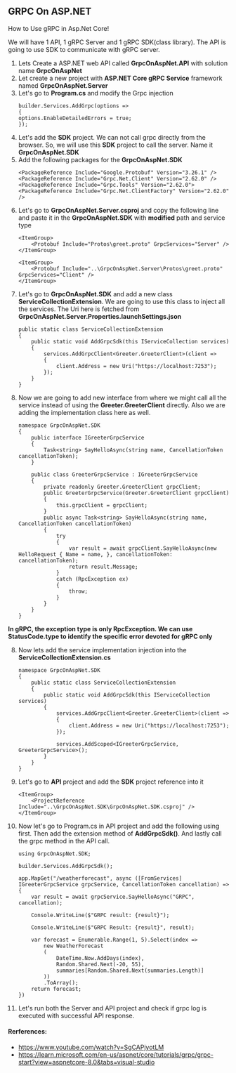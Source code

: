 ## GRPC On ASP.NET 
How to Use gRPC in Asp.Net Core!

We will have 1 API, 1 gRPC Server and 1 gRPC SDK(class library). The API is going to use SDK to communicate with gRPC server.


1. Lets Create a ASP.NET web API called **GrpcOnAspNet.API** with solution name **GrpcOnAspNet**
2. Let create a new project with **ASP.NET Core gRPC Service** framework named **GrpcOnAspNet.Server**
3.  Let's go to **Program.cs** and modify the Grpc injection
    ```
    builder.Services.AddGrpc(options =>
    {
    options.EnableDetailedErrors = true;
    });
    ```
4. Let's add the **SDK** project. We can not call grpc directly from the browser. So, we will use this **SDK** project to call the server. Name it **GrpcOnAspNet.SDK**
5. Add the following packages for the **GrpcOnAspNet.SDK**
    ```
    <PackageReference Include="Google.Protobuf" Version="3.26.1" />
    <PackageReference Include="Grpc.Net.Client" Version="2.62.0" />
    <PackageReference Include="Grpc.Tools" Version="2.62.0">
    <PackageReference Include="Grpc.Net.ClientFactory" Version="2.62.0" />
    ```
6. Let's go to **GrpcOnAspNet.Server.csproj** and copy the following line and paste it in the **GrpcOnAspNet.SDK** with **modified** path and service type
    ```
    <ItemGroup>
        <Protobuf Include="Protos\greet.proto" GrpcServices="Server" />
    </ItemGroup>
    ```
    ```
	<ItemGroup>
		<Protobuf Include="..\GrpcOnAspNet.Server\Protos\greet.proto" GrpcServices="Client" />
	</ItemGroup>
    ```
6. Let's go to **GrpcOnAspNet.SDK** and add a new class **ServiceCollectionExtension**. We are going to use this class to inject all the services. The Uri here is fetched from **GrpcOnAspNet.Server.Properties.launchSettings.json**
    ```
    public static class ServiceCollectionExtension
    {
        public static void AddGrpcSdk(this IServiceCollection services)
        {
            services.AddGrpcClient<Greeter.GreeterClient>(client =>
            {
                client.Address = new Uri("https://localhost:7253");
            });
        }
    }
    ```
7. Now we are going to add new interface from where we might call all the service instead of using the **Greeter.GreeterClient** directly. Also we are adding the implementation class here as well.
    ```
    namespace GrpcOnAspNet.SDK
    {
        public interface IGreeterGrpcService
        {
            Task<string> SayHelloAsync(string name, CancellationToken cancellationToken);
        }

        public class GreeterGrpcService : IGreeterGrpcService 
        {
            private readonly Greeter.GreeterClient grpcClient;
            public GreeterGrpcService(Greeter.GreeterClient grpcClient)
            {
                this.grpcClient = grpcClient;
            }
            public async Task<string> SayHelloAsync(string name, CancellationToken cancellationToken)
            {
                try
                {
                    var result = await grpcClient.SayHelloAsync(new HelloRequest { Name = name, }, cancellationToken: cancellationToken);
                    return result.Message;
                }
                catch (RpcException ex)
                {
                    throw;
                }
            }
        }
    }
    ```
**In gRPC, the exception type is only RpcException. We can use StatusCode.type to identify the specific error devoted for gRPC only**

8. Now lets add the service implementation injection into the **ServiceCollectionExtension.cs**
    ```
    namespace GrpcOnAspNet.SDK
    {
        public static class ServiceCollectionExtension
        {
            public static void AddGrpcSdk(this IServiceCollection services)
            {
                services.AddGrpcClient<Greeter.GreeterClient>(client =>
                {
                    client.Address = new Uri("https://localhost:7253");
                });

                services.AddScoped<IGreeterGrpcService, GreeterGrpcService>();
            }
        }
    }
    ```
9. Let's go to **API** project and add the **SDK** project reference into it
    ```
    <ItemGroup>
        <ProjectReference Include="..\GrpcOnAspNet.SDK\GrpcOnAspNet.SDK.csproj" />
    </ItemGroup>
    ```
10. Now let's go to Program.cs in API project and add the following using first. Then add the extension method of **AddGrpcSdk()**. And lastly call the grpc method in the API call.
    ```
    using GrpcOnAspNet.SDK;
    ```
    ```
    builder.Services.AddGrpcSdk();
    ```
    ```
    app.MapGet("/weatherforecast", async ([FromServices] IGreeterGrpcService grpcService, CancellationToken cancellation) =>
    {
        var result = await grpcService.SayHelloAsync("GRPC", cancellation);

        Console.WriteLine($"GRPC result: {result}");

        Console.WriteLine($"GRPC Result: {result}", result);

        var forecast = Enumerable.Range(1, 5).Select(index =>
            new WeatherForecast
            (
                DateTime.Now.AddDays(index),
                Random.Shared.Next(-20, 55),
                summaries[Random.Shared.Next(summaries.Length)]
            ))
            .ToArray();
        return forecast;
    })
    ```
11. Let's run both the Server and API project and check if grpc log is executed with successful API response.  





#### Rerferences:
- https://www.youtube.com/watch?v=SgCAPjyotLM
- https://learn.microsoft.com/en-us/aspnet/core/tutorials/grpc/grpc-start?view=aspnetcore-8.0&tabs=visual-studio